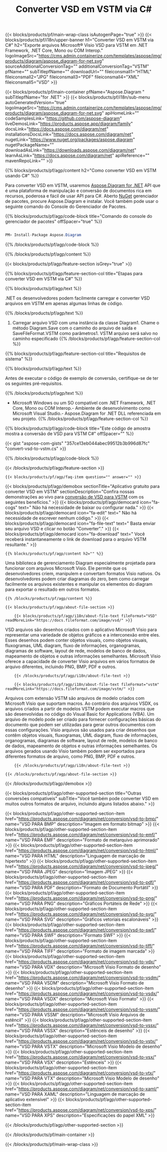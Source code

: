 ﻿---
title: Converter VSD em VSTM via C# 
weight: 3960
url: /pt/net/conversion/vsd-to-vstm/ 
description: Código de amostra para conversão de VSD para VSTM C#. Use API código de exemplo para arquivos VSD em lote para conversão VSTM em VB.NET, Asp.NET ou qualquer aplicativo baseado em .NET.
---
{{< blocks/products/pf/main-wrap-class isAutogenPage="true" >}}
{{< blocks/products/pf/i18n/upper-banner h1="Converter VSD em VSTM via C#" h2="Exporte arquivos Microsoft® Visio VSD para VSTM em .NET Framework, .NET Core, Mono ou COM Interop." logoImageSrc="https://cms.admin.containerize.com/templates/aspose/img/products/diagram/aspose_diagram-for-net.svg" sourceAdditionalConversionTag="" additionalConversionTag="VSTM" pfName="" subTitlepfName="" downloadUrl="" fileiconsmall1="HTML" fileiconsmall2="JPG" fileiconsmall3="PDF" fileiconsmall4="XML" fileiconsmall5="VSD" >}}

{{< blocks/products/pf/main-container pfName="Aspose.Diagram " subTitlepfName="for .NET" >}}
{{< blocks/products/pf/i18n/sub-menu autoGeneratedVersion="true" logoImageSrc="https://cms.admin.containerize.com/templates/aspose/img/products/diagram/aspose_diagram-for-net.svg" apiHomeLink="" codeSamplesLink="https://github.com/aspose-diagram" liveDemosLink="https://products.aspose.app/diagram/family" docsLink="https://docs.aspose.com/diagram/net" installationsDocsLink="https://docs.aspose.com/diagram/net" nugetLink="https://www.nuget.org/packages/aspose.diagram" nugetPackageName="" downloadAsLink="https://downloads.aspose.com/diagram/net" learnAsLink="https://docs.aspose.com/diagram/net" apiReference="" mavenRepoLink="" >}}

{{% blocks/products/pf/agp/content h2="Como converter VSD em VSTM usando C#" %}}

 Para converter VSD em VSTM, usaremos
 [Aspose.Diagram for .NET](https://products.aspose.com/diagram/net) 
 API que é uma plataforma de manipulação e conversão de documentos rica em recursos, poderosa e fácil de usar API para C#. Aberto
 [NuGet](https://www.nuget.org/packages/aspose.diagram) 
 gerenciador de pacotes, procure
 Aspose.Diagram 
 e instalar. Você também pode usar o seguinte comando do Console do Gerenciador de Pacotes.

{{% blocks/products/pf/agp/code-block title="Comando do console do gerenciador de pacotes" offSpacer="true" %}}

```cs

PM> Install-Package Aspose.Diagram


```

{{% /blocks/products/pf/agp/code-block %}}

{{% /blocks/products/pf/agp/content %}}

{{< blocks/products/pf/agp/feature-section isGrey="true" >}}

{{% blocks/products/pf/agp/feature-section-col title="Etapas para converter VSD em VSTM via C#" %}}

{{% blocks/products/pf/agp/text %}}

 .NET os desenvolvedores podem facilmente carregar e converter VSD arquivos em VSTM em apenas algumas linhas de código.

{{% /blocks/products/pf/agp/text %}}

1. Carregar arquivo VSD com uma instância da classe Diagram1. Chame o método Diagram.Save com o caminho do arquivo de saída e SaveFileFormat.VSTM como parâmetros1. VSTM arquivo será salvo no caminho especificado
{{% /blocks/products/pf/agp/feature-section-col %}}

{{% blocks/products/pf/agp/feature-section-col title="Requisitos de sistema" %}}

{{% blocks/products/pf/agp/text %}}

 Antes de executar o código de exemplo de conversão, certifique-se de ter os seguintes pré-requisitos.

{{% /blocks/products/pf/agp/text %}}

- Microsoft Windows ou um SO compatível com .NET Framework, .NET Core, Mono ou COM Interop.- Ambiente de desenvolvimento como Microsoft Visual Studio.- Aspose.Diagram for .NET DLL referenciada em seu projeto.
{{% /blocks/products/pf/agp/feature-section-col %}}

{{% blocks/products/pf/agp/code-block title="Este código de amostra mostra a conversão de VSD para VSTM C#" offSpacer="" %}}

{{< gist "aspose-com-gists" "357ce13eb044abec99512b3b996d87fc" "convert-vsd-to-vstm.cs" >}}

{{% /blocks/products/pf/agp/code-block %}}

{{< /blocks/products/pf/agp/feature-section >}}

    {{< blocks/products/pf/agp/faq-item question="" answer="" >}}
 

<!-- aboutfile Starts -->

{{< blocks/products/pf/agp/demobox sectionTitle="Aplicativo gratuito para converter VSD em VSTM" sectionDescription="Confira nossas demonstrações ao vivo para [conversão de VSD para VSTM](https://products.aspose.app/diagram/conversion/vsd-to-vstm) com os seguintes benefícios." >}}
        {{< blocks/products/pf/agp/democard icon="fa-cogs" text=" Não há necessidade de baixar ou configurar nada." >}}
        {{< blocks/products/pf/agp/democard icon="fa-edit" text=" Não há necessidade de escrever nenhum código." >}}
        {{< blocks/products/pf/agp/democard icon="fa-file-text" text=" Basta enviar seu arquivo VSD e clicar no botão \"Converter\"." >}}
        {{< blocks/products/pf/agp/democard icon="fa-download" text=" Você receberá instantaneamente o link de download para o arquivo VSTM resultante." >}}

    {{% blocks/products/pf/agp/content h2="" %}}

 Uma biblioteca de gerenciamento Diagram especialmente projetada para funcionar com arquivos Microsoft Visio. Ele permite que os desenvolvedores criem, manipulem e convertam formatos Visio nativos. Os desenvolvedores podem criar diagramas do zero, bem como carregar facilmente os arquivos existentes e manipular os elementos do diagram para exportar o resultado em outros formatos.



    {{% /blocks/products/pf/agp/content %}}

    {{< blocks/products/pf/agp/about-file-section >}}

        {{< blocks/products/pf/agp/i18n/about-file-text fileFormat="VSD" readMoreLink="https://docs.fileformat.com/image/vsd/" >}}
VSD arquivos são desenhos criados com o aplicativo Microsoft Visio para representar uma variedade de objetos gráficos e a interconexão entre eles. Esses desenhos podem conter objetos visuais, como objetos visuais, fluxogramas, UML diagram, fluxo de informações, organogramas, diagramas de software, layout de rede, modelos de banco de dados, mapeamento de objetos e outras informações semelhantes. Microsoft Visio oferece a capacidade de converter Visio arquivos em vários formatos de arquivo diferentes, incluindo PNG, BMP, PDF e outros.

        {{< /blocks/products/pf/agp/i18n/about-file-text >}}

        {{< blocks/products/pf/agp/i18n/about-file-text fileFormat="vstm" readMoreLink="https://docs.fileformat.com/image/vstm/" >}}
Arquivos com extensão VSTM são arquivos de modelo criados com Microsoft Visio que suportam macros. Ao contrário dos arquivos VSDX, os arquivos criados a partir de modelos VSTM podem executar macros que são desenvolvidas no código do Visual Basic for Applications (VBA). Um arquivo de modelo pode ser criado para fornecer configurações básicas do documento que podem ser utilizadas para gerar outros documentos com essas configurações. Visio arquivos são usados para criar desenhos que contêm objetos visuais, fluxogramas, UML diagram, fluxo de informações, organogramas, diagramas de software, layout de rede, modelos de banco de dados, mapeamento de objetos e outras informações semelhantes. Os arquivos gerados usando Visio também podem ser exportados para diferentes formatos de arquivo, como PNG, BMP, PDF e outros.

        {{< /blocks/products/pf/agp/i18n/about-file-text >}}

    {{< /blocks/products/pf/agp/about-file-section >}}

{{< /blocks/products/pf/agp/demobox >}}

<!-- aboutfile Ends -->

{{< blocks/products/pf/agp/other-supported-section title="Outras conversões compatíveis" subTitle="Você também pode converter VSD em muitos outros formatos de arquivo, incluindo alguns listados abaixo." >}}

{{< blocks/products/pf/agp/other-supported-section-item href="https://products.aspose.com/diagram/net/conversion/vsd-to-bmp/" name="VSD PARA BMP" description="Imagem em formato bitmap" >}}
{{< blocks/products/pf/agp/other-supported-section-item href="https://products.aspose.com/diagram/net/conversion/vsd-to-emf/" name="VSD PARA EMF" description="Formato de metarquivo aprimorado" >}}
{{< blocks/products/pf/agp/other-supported-section-item href="https://products.aspose.com/diagram/net/conversion/vsd-to-html/" name="VSD PARA HTML" description="Linguagem de marcação de hipertexto" >}}
{{< blocks/products/pf/agp/other-supported-section-item href="https://products.aspose.com/diagram/net/conversion/vsd-to-jpeg/" name="VSD PARA JPEG" description="Imagem JPEG" >}}
{{< blocks/products/pf/agp/other-supported-section-item href="https://products.aspose.com/diagram/net/conversion/vsd-to-pdf/" name="VSD PARA PDF" description="Formato de Documento Portátil" >}}
{{< blocks/products/pf/agp/other-supported-section-item href="https://products.aspose.com/diagram/net/conversion/vsd-to-png/" name="VSD PARA PNG" description="Gráficos Portáteis de Rede" >}}
{{< blocks/products/pf/agp/other-supported-section-item href="https://products.aspose.com/diagram/net/conversion/vsd-to-svg/" name="VSD PARA SVG" description="Gráficos vetoriais escalonáveis" >}}
{{< blocks/products/pf/agp/other-supported-section-item href="https://products.aspose.com/diagram/net/conversion/vsd-to-swf/" name="VSD PARA SWF" description="Formato SWF" >}}
{{< blocks/products/pf/agp/other-supported-section-item href="https://products.aspose.com/diagram/net/conversion/vsd-to-tiff/" name="VSD PARA TIFF" description="Formato de imagem marcada" >}}
{{< blocks/products/pf/agp/other-supported-section-item href="https://products.aspose.com/diagram/net/conversion/vsd-to-vdx/" name="VSD PARA VDX" description="Microsoft Visio Formato de desenho" >}}
{{< blocks/products/pf/agp/other-supported-section-item href="https://products.aspose.com/diagram/net/conversion/vsd-to-vsdm/" name="VSD PARA VSDM" description="Microsoft Visio Formato de desenho" >}}
{{< blocks/products/pf/agp/other-supported-section-item href="https://products.aspose.com/diagram/net/conversion/vsd-to-vsdx/" name="VSD PARA VSDX" description="Microsoft Visio Formato" >}}
{{< blocks/products/pf/agp/other-supported-section-item href="https://products.aspose.com/diagram/net/conversion/vsd-to-vssm/" name="VSD PARA VSSM" description="Microsoft Visio Arquivos de estêncil" >}}
{{< blocks/products/pf/agp/other-supported-section-item href="https://products.aspose.com/diagram/net/conversion/vsd-to-vssx/" name="VSD PARA VSSX" description="Estênceis de desenho" >}}
{{< blocks/products/pf/agp/other-supported-section-item href="https://products.aspose.com/diagram/net/conversion/vsd-to-vstx/" name="VSD PARA VSTX" description="Microsoft Visio Modelo de desenho" >}}
{{< blocks/products/pf/agp/other-supported-section-item href="https://products.aspose.com/diagram/net/conversion/vsd-to-vsx/" name="VSD PARA VSX" description="Estênceis" >}}
{{< blocks/products/pf/agp/other-supported-section-item href="https://products.aspose.com/diagram/net/conversion/vsd-to-vtx/" name="VSD PARA VTX" description="Microsoft Visio Modelo de desenho" >}}
{{< blocks/products/pf/agp/other-supported-section-item href="https://products.aspose.com/diagram/net/conversion/vsd-to-xaml/" name="VSD PARA XAML" description="Linguagem de marcação de aplicativo extensível" >}}
{{< blocks/products/pf/agp/other-supported-section-item href="https://products.aspose.com/diagram/net/conversion/vsd-to-xps/" name="VSD PARA XPS" description="Especificações do papel XML" >}}

{{< /blocks/products/pf/agp/other-supported-section >}}

{{< /blocks/products/pf/main-container >}}
    
{{< /blocks/products/pf/main-wrap-class >}}